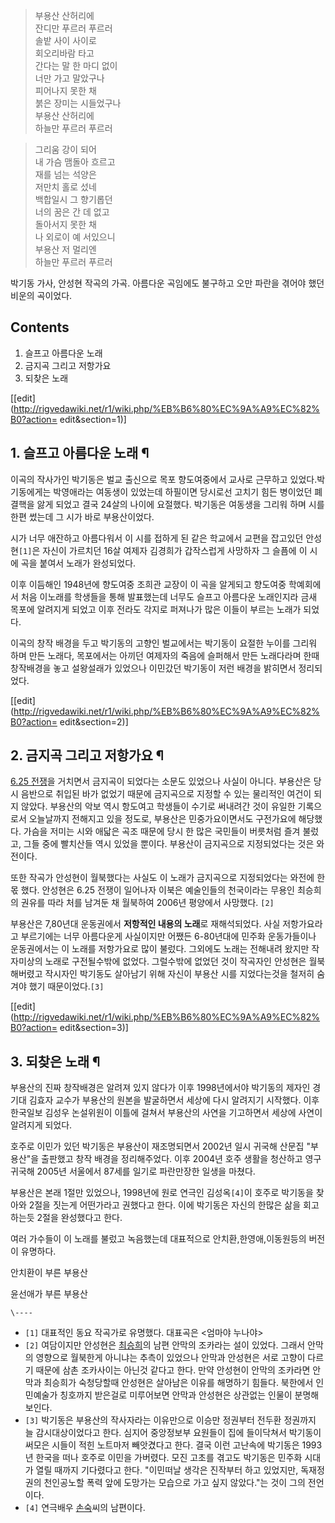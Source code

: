 > 부용산 산허리에  
잔디만 푸르러 푸르러  
솔밭 사이 사이로  
회오리바람 타고  
간다는 말 한 마디 없이  
너만 가고 말았구나  
피어나지 못한 채  
붉은 장미는 시들었구나  
부용산 산허리에  
하늘만 푸르러 푸르러

> 그리움 강이 되어  
내 가슴 맴돌아 흐르고  
재를 넘는 석양은  
저만치 홀로 섰네  
백합일시 그 향기롭던  
너의 꿈은 간 데 없고  
돌아서지 못한 채  
나 외로이 예 서있으니  
부용산 저 멀리엔  
하늘만 푸르러 푸르러

박기동 가사, 안성현 작곡의 가곡. 아름다운 곡임에도 불구하고 오만 파란을 겪어야 했던 비운의 곡이었다.

## Contents

    

1. 슬프고 아름다운 노래 
2. 금지곡 그리고 저항가요 
3. 되찾은 노래 

[[edit](http://rigvedawiki.net/r1/wiki.php/%EB%B6%80%EC%9A%A9%EC%82%B0?action=
edit&section=1)]

## 1. 슬프고 아름다운 노래 ¶

  

이곡의 작사가인 박기동은 벌교 출신으로 목포 향도여중에서 교사로 근무하고 있었다.박기동에게는 박영애라는 여동생이 있었는데 하필이면 당시로선
고치기 힘든 병이었던 폐결핵을 앓게 되었고 결국 24살의 나이에 요절했다. 박기동은 여동생을 그리워 하며 시를 한편 썼는데 그 시가 바로
부용산이었다.

  

시가 너무 애잔하고 아름다워서 이 시를 접하게 된 같은 학교에서 교편을 잡고있던 안성현`[1]`은 자신이 가르치던 16살 여제자 김경희가
갑작스럽게 사망하자 그 슬픔에 이 시에 곡을 붙여서 노래가 완성되었다.

  

이후 이듬해인 1948년에 향도여중 조희관 교장이 이 곡을 알게되고 향도여중 학예회에서 처음 이노래를 학생들을 통해 발표했는데 너무도 슬프고
아름다운 노래인지라 금새 목포에 알려지게 되었고 이후 전라도 각지로 퍼져나가 많은 이들이 부르는 노래가 되었다.

  

이곡의 창작 배경을 두고 박기동의 고향인 벌교에서는 박기동이 요절한 누이를 그리워 하며 만든 노래다, 목포에서는 아끼던 여제자의 죽음에
슬퍼해서 만든 노래다라며 한때 창작배경을 놓고 설왕설래가 있었으나 이민갔던 박기동이 저런 배경을 밝히면서 정리되었다.

  

[[edit](http://rigvedawiki.net/r1/wiki.php/%EB%B6%80%EC%9A%A9%EC%82%B0?action=
edit&section=2)]

## 2. 금지곡 그리고 저항가요 ¶

  

[6.25 전쟁](6.25%20%EC%A0%84%EC%9F%81.md)을 거치면서 금지곡이 되었다는 소문도 있었으나 사실이 아니다.
부용산은 당시 음반으로 취입된 바가 없었기 때문에 금지곡으로 지정할 수 있는 물리적인 여건이 되지 않았다. 부용산의 악보 역시 항도여고
학생들이 수기로 써내려간 것이 유일한 기록으로서 오늘날까지 전해지고 있을 정도로, 부용산은 민중가요이면서도 구전가요에 해당했다. 가슴을
저미는 시와 애닯은 곡조 때문에 당시 한 많은 국민들이 버릇처럼 즐겨 불렀고, 그들 중에 빨치산들 역시 있었을 뿐이다. 부용산이 금지곡으로
지정되었다는 것은 와전이다.

  

또한 작곡가 안성현이 월북했다는 사실도 이 노래가 금지곡으로 지정되었다는 와전에 한 몫 했다. 안성현은 6.25 전쟁이 일어나자 이북은
예술인들의 천국이라는 무용인 최승희의 권유를 따라 처를 남겨둔 채 월북하여 2006년 평양에서 사망했다. `[2]`

  

부용산은 7,80년대 운동권에서 **저항적인 내용의 노래**로 재해석되었다. 사실 저항가요라고 부르기에는 너무 아름다운게 사실이지만 어쨌든
6-80년대에 민주화 운동가들이나 운동권에서는 이 노래를 저항가요로 많이 불렀다. 그외에도 노래는 전해내려 왔지만 작자미상의 노래로
구전될수밖에 없었다. 그럴수밖에 없었던 것이 작곡자인 안성현은 월북해버렸고 작시자인 박기동도 살아남기 위해 자신이 부용산 시를 지었다는것을
철저히 숨겨야 했기 때문이었다.`[3]`

[[edit](http://rigvedawiki.net/r1/wiki.php/%EB%B6%80%EC%9A%A9%EC%82%B0?action=
edit&section=3)]

## 3. 되찾은 노래 ¶

  

부용산의 진짜 창작배경은 알려져 있지 않다가 이후 1998년에서야 박기동의 제자인 경기대 김효자 교수가 부용산의 원본을 발굴하면서 세상에
다시 알려지기 시작했다. 이후 한국일보 김성우 논설위원이 이틀에 걸쳐서 부용산의 사연을 기고하면서 세상에 사연이 알려지게 되었다.

  

호주로 이민가 있던 박기동은 부용산이 재조명되면서 2002년 일시 귀국해 산문집 "부용산"을 출판했고 창작 배경을 정리해주었다. 이후
2004년 호주 생활을 청산하고 영구 귀국해 2005년 서울에서 87세를 일기로 파란만장한 일생을 마쳤다.

  

부용산은 본래 1절만 있었으나, 1998년에 원로 연극인 김성옥`[4]`이 호주로 박기동을 찾아와 2절을 짓는게 어떤가라고 권했다고 한다.
이에 박기동은 자신의 한많은 삶을 회고하는듯 2절을 완성했다고 한다.

  

여러 가수들이 이 노래를 불렀고 녹음했는데 대표적으로 안치환,한영애,이동원등의 버전이 유명하다.

  

안치환이 부른 부용산

  

윤선애가 부른 부용산

  
  

`\----`

  * `[1]` 대표적인 동요 작곡가로 유명했다. 대표곡은 <엄마야 누나야>
  * `[2]` 여담이지만 안성현은 [최승희](%EC%B5%9C%EC%8A%B9%ED%9D%AC.md)의 남편 안막의 조카라는 설이 있었다. 그래서 안막의 영향으로 월북한게 아니냐는 추측이 있었으나 안막과 안성현은 서로 고향이 다르기 때문에 삼촌 조카사이는 아닌것 같다고 한다. 만약 안성현이 안막의 조카라면 안막과 최승희가 숙청당할때 안성현은 살아남은 이유를 해명하기 힘들다. 북한에서 인민예술가 칭호까지 받은걸로 미루어보면 안막과 안성현은 상관없는 인물이 분명해보인다.
  * `[3]` 박기동은 부용산의 작사자라는 이유만으로 이승만 정권부터 전두환 정권까지 늘 감시대상이었다고 한다. 심지어 중앙정보부 요원들이 집에 들이닥쳐서 박기동이 써모은 시들이 적힌 노트마저 빼앗겼다고 한다. 결국 이런 고난속에 박기동은 1993년 한국을 떠나 호주로 이민을 가버렸다. 모진 고초를 겪고도 박기동은 민주화 시대가 열릴 때까지 기다렸다고 한다. "이민떠날 생각은 진작부터 하고 있었지만, 독재정권의 천인공노할 폭력 앞에 도망가는 모습으로 가고 싶지 않았다."는 것이 그의 전언이다.
  * `[4]` 연극배우 [손숙](%EC%86%90%EC%88%99.md)씨의 남편이다.

